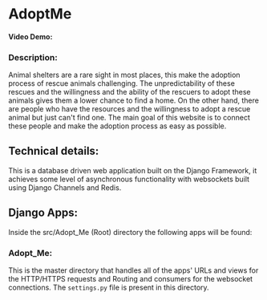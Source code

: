 # AdoptMe

#### Video Demo:  <URL HERE>
  
### Description:
  Animal shelters are a rare sight in most places, this make the adoption process of rescue animals challenging. The unpredictability
  of these rescues and the willingness and the ability of the rescuers to adopt these animals gives them a lower chance to find a home.
  On the other hand, there are people who have the resources and the willingness to adopt a rescue animal but just can't find one. The
  main goal of this website is to connect these people and make the adoption process as easy as possible.
  
  ## Technical details:
  This is a database driven web application built on the Django Framework, it achieves some level of asynchronous functionality with
  websockets built using Django Channels and Redis.
  
  ## Django Apps:
  Inside the src/Adopt_Me (Root) directory the following apps will be found:
  
  ### Adopt_Me:
  This is the master directory that handles all of the apps' URLs and views for the HTTP/HTTPS requests and Routing and consumers for
  the websocket connections. The `settings.py` file is present in this directory.
